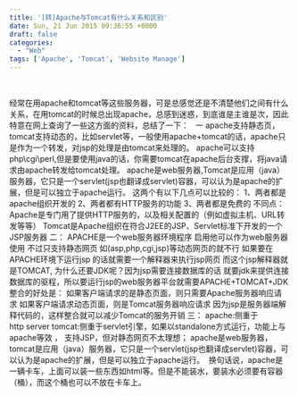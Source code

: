 ```yaml
---
title: '[转]Apache与Tomcat有什么关系和区别'
date: Sun, 21 Jun 2015 09:36:55 +0000
draft: false
categories:
  - "Web"
tags: ['Apache', 'Tomcat', 'Website Manage']
---
```


 

经常在用apache和tomcat等这些服务器，可是总感觉还是不清楚他们之间有什么关系，在用tomcat的时候总出现apache，总感到迷惑，到底谁是主谁是次，因此特意在网上查询了一些这方面的资料，总结了一下：   一 apache支持静态页，tomcat支持动态的，比如servlet等，一般使用apache+tomcat的话，apache只是作为一个转发，对jsp的处理是由tomcat来处理的。 apache可以支持php\\cgi\\perl,但是要使用java的话，你需要tomcat在apache后台支撑，将java请求由apache转发给tomcat处理。 apache是web服务器,Tomcat是应用（java）服务器，它只是一个servlet(jsp也翻译成servlet)容器，可以认为是apache的扩展，但是可以独立于apache运行。 这两个有以下几点可以比较的： 1、两者都是apache组织开发的 2、两者都有HTTP服务的功能 3、两者都是免费的 不同点： Apache是专门用了提供HTTP服务的，以及相关配置的（例如虚拟主机、URL转发等等） Tomcat是Apache组织在符合J2EE的JSP、Servlet标准下开发的一个JSP服务器 二： APACHE是一个web服务器环境程序 启用他可以作为web服务器使用 不过只支持静态网页 如(asp,php,cgi,jsp)等动态网页的就不行 如果要在APACHE环境下运行jsp 的话就需要一个解释器来执行jsp网页 而这个jsp解释器就是TOMCAT, 为什么还要JDK呢？因为jsp需要连接数据库的话 就要jdk来提供连接数据库的驱程，所以要运行jsp的web服务器平台就需要APACHE+TOMCAT+JDK 整合的好处是： 如果客户端请求的是静态页面，则只需要Apache服务器响应请求 如果客户端请求动态页面，则是Tomcat服务器响应请求 因为jsp是服务器端解释代码的，这样整合就可以减少Tomcat的服务开销 三： apache:侧重于http server tomcat:侧重于servlet引擎，如果以standalone方式运行，功能上与apache等效 ， 支持JSP，但对静态网页不太理想； apache是web服务器，tomcat是应用（java）服务器，它只是一个servlet(jsp也翻译成servlet)容器，可以认为是apache的扩展，但是可以独立于apache运行。  换句话说，apache是一辆卡车，上面可以装一些东西如html等。但是不能装水，要装水必须要有容器（桶），而这个桶也可以不放在卡车上。